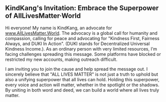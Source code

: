## KindKang's Invitation: Embrace the Superpower of AllLivesMatter·World

Hi everyone! My name is KindKang, an advocate for www.AllLivesMatter.World. The advocacy is a global call for humanity and compassion, calling for peace and advocating for "Kindness First, Fairness Always, and DUKI In Action". (DUKI stands for Decentralized Universal Kindness Income.). As an ordinary person with very limited resources, I'm facing challenges spreading this message. Some platforms have blocked or restricted my new accounts, making outreach difficult. 

I am inviting you to join the cause and help spread the message out. I sincerely believe that "ALL LIVES MATTER" is not just a truth to uphold but also a unifying superpower that all lives can hold. Holding this superpower, every voice and action will matter, whether in the spotlight or the shadows. By uniting in both word and deed, we can build a world where all lives truly matter.